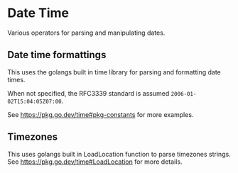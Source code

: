 # Date Time

Various operators for parsing and manipulating dates. 

## Date time formattings
This uses the golangs built in time library for parsing and formatting date times.

When not specified, the RFC3339 standard is assumed `2006-01-02T15:04:05Z07:00`.

See https://pkg.go.dev/time#pkg-constants for more examples.

## Timezones
This uses golangs built in LoadLocation function to parse timezones strings. See https://pkg.go.dev/time#LoadLocation for more details.

